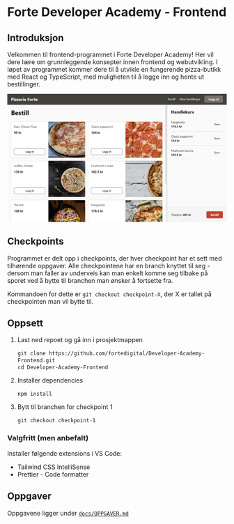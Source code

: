 # Forte Developer Academy - Frontend

## Introduksjon

Velkommen til frontend-programmet i Forte Developer Academy! Her vil dere lære om grunnleggende konsepter innen frontend og webutvikling. I løpet av programmet kommer dere til å utvikle en fungerende pizza-butikk med React og TypeScript, med muligheten til å legge inn og hente ut bestillinger.

![Skjermbilde av ferdig app](/docs/assets/screenshot.jpg)

## Checkpoints

Programmet er delt opp i checkpoints, der hver checkpoint har et sett med tilhørende oppgaver. Alle checkpointene har en branch knyttet til seg - dersom man faller av underveis kan man enkelt komme seg tilbake på sporet ved å bytte til branchen man ønsker å fortsette fra.

Kommandoen for dette er `git checkout checkpoint-X`, der X er tallet på checkpointen man vil bytte til.

## Oppsett

1. Last ned repoet og gå inn i prosjektmappen
    ```
    git clone https://github.com/fortedigital/Developer-Academy-Frontend.git
    cd Developer-Academy-Frontend
    ```
2. Installer dependencies

    ```
    npm install
    ```

3. Bytt til branchen for checkpoint 1
    ```
    git checkout checkpoint-1
    ```

### Valgfritt (men anbefalt)

Installer følgende extensions i VS Code:

-   Tailwind CSS IntelliSense
-   Prettier - Code formatter

## Oppgaver

Oppgavene ligger under [`docs/OPPGAVER.md`](docs/OPPGAVER.md)
